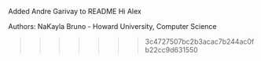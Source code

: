 Added Andre Garivay to README
Hi Alex

Authors:
NaKayla Bruno - Howard University, Computer Science
>>>>>>> 3c4727507bc2b3acac7b244ac0fb22cc9d631550
